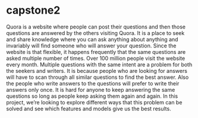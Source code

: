 # capstone2
Quora is a website where people can post their questions and then those questions are answered by the others visiting Quora. It is a place to seek and share knowledge where you can ask anything about anything and invariably will find someone who will answer your question. Since the website is that flexible, it happens frequently that the same questions are asked multiple number of times. Over 100 million people visit the website every month.
Multiple questions with the same intent are a problem for both the seekers and writers. It is because people who are looking for answers will have to scan through all similar questions to find the best answer. Also the people who write answers to the questions will prefer to write their answers only once. It is hard for anyone to keep answering the same questions so long as people keep asking them again and again.
In this project, we’re looking to explore different ways that this problem can be solved and see which features and models give us the best results.
